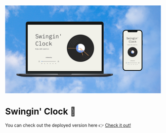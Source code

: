 ![mocup](public/mocup.png) 

# Swingin' Clock 🕺

You can check out the deployed version here 👉 [Check it out!](https://h4ruty.github.io/Swingin-Clock/)
